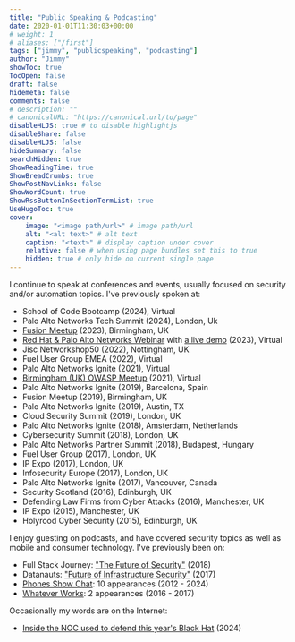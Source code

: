 ```yaml
---
title: "Public Speaking & Podcasting"
date: 2020-01-01T11:30:03+00:00
# weight: 1
# aliases: ["/first"]
tags: ["jimmy", "publicspeaking", "podcasting"]
author: "Jimmy"
showToc: true
TocOpen: false
draft: false
hidemeta: false
comments: false
# description: ""
# canonicalURL: "https://canonical.url/to/page"
disableHLJS: true # to disable highlightjs
disableShare: false
disableHLJS: false
hideSummary: false
searchHidden: true
ShowReadingTime: true
ShowBreadCrumbs: true
ShowPostNavLinks: false
ShowWordCount: true
ShowRssButtonInSectionTermList: true
UseHugoToc: true
cover:
    image: "<image path/url>" # image path/url
    alt: "<alt text>" # alt text
    caption: "<text>" # display caption under cover
    relative: false # when using page bundles set this to true
    hidden: true # only hide on current single page
---
```


I continue to speak at conferences and events, usually focused on security and/or automation topics. I've previously spoken at:

- School of Code Bootcamp (2024), Virtual
- Palo Alto Networks Tech Summit (2024), London, Uk
- [Fusion Meetup](https://youtu.be/TZ2yZ6W3GMg?t=3099) (2023), Birmingham, UK
- [Red Hat & Palo Alto Networks Webinar](https://register.paloaltonetworks.com/automateyourpaloaltonetworksfi1) with [a live demo](https://www.youtube.com/watch?v=JKcBP7RbjHQ) (2023), Virtual
- Jisc Networkshop50 (2022), Nottingham, UK
- Fuel User Group EMEA (2022), Virtual
- Palo Alto Networks Ignite (2021), Virtual
- [Birmingham (UK) OWASP Meetup](https://www.youtube.com/watch?v=piUx9cacBJk) (2021)</a>, Virtual
- Palo Alto Networks Ignite (2019), Barcelona, Spain
- Fusion Meetup (2019), Birmingham, UK
- Palo Alto Networks Ignite (2019), Austin, TX
- Cloud Security Summit (2019), London, UK
- Palo Alto Networks Ignite (2018), Amsterdam, Netherlands
- Cybersecurity Summit (2018), London, UK
- Palo Alto Networks Partner Summit (2018), Budapest, Hungary
- Fuel User Group (2017), London, UK
- IP Expo (2017), London, UK
- Infosecurity Europe (2017), London, UK
- Palo Alto Networks Ignite (2017), Vancouver, Canada
- Security Scotland (2016), Edinburgh, UK
- Defending Law Firms from Cyber Attacks (2016), Manchester, UK
- IP Expo (2015), Manchester, UK
- Holyrood Cyber Security (2015), Edinburgh, UK

I enjoy guesting on podcasts, and have covered security topics as well as mobile and consumer technology. I've previously been on:

- Full Stack Journey: ["The Future of Security"](https://packetpushers.net/podcast/full-stack-journey-023) (2018)
- Datanauts: ["Future of Infrastructure Security"](https://packetpushers.net/podcast/datanauts-087-future-infrastructure-security) (2017)
- [Phones Show Chat](https://stevelitchfield.com/sshow/chat.html): 10 appearances (2012 - 2024)
- [Whatever Works](https://whateverworks.works): 2 appearances (2016 - 2017)

Occasionally my words are on the Internet:

- [Inside the NOC used to defend this year's Black Hat](https://www.cybersecuritydive.com/spons/inside-the-noc-used-to-defend-this-years-black-hat/722694) (2024)
